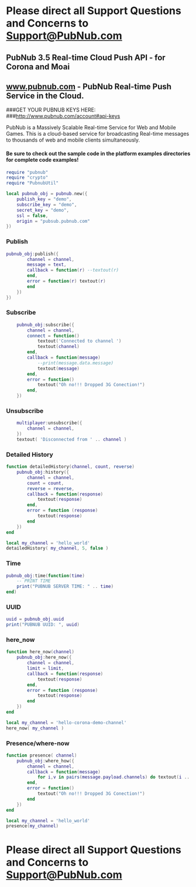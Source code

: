 # Please direct all Support Questions and Concerns to Support@PubNub.com

## PubNub 3.5 Real-time Cloud Push API - for Corona and Moai
## www.pubnub.com - PubNub Real-time Push Service in the Cloud. 

###GET YOUR PUBNUB KEYS HERE:
###http://www.pubnub.com/account#api-keys

PubNub is a Massively Scalable Real-time Service for Web and Mobile Games.
This is a cloud-based service for broadcasting Real-time messages
to thousands of web and mobile clients simultaneously.

#### Be sure to check out the sample code in the platform examples directories for complete code examples!

```lua
require "pubnub"
require "crypto"
require "PubnubUtil"

local pubnub_obj = pubnub.new({
    publish_key = "demo",
    subscribe_key = "demo",
    secret_key = "demo",
    ssl = false,
    origin = "pubsub.pubnub.com"
})

```

### Publish
```lua
pubnub_obj:publish({
        channel = channel,
        message = text,
        callback = function(r) --textout(r)
        end,
        error = function(r) textout(r)
        end
    })
})
```

### Subscribe
```lua
    pubnub_obj:subscribe({
        channel = channel,
        connect = function()
            textout('Connected to channel ')
            textout(channel)
        end,
        callback = function(message)
            --print(message.data.message)
            textout(message)
        end,
        error = function()
            textout("Oh no!!! Dropped 3G Conection!")
        end,
    })
```

### Unsubscribe
```lua
    multiplayer:unsubscribe({
        channel = channel,
    })
    textout( 'Disconnected from ' .. channel )
```

### Detailed History
```lua
function detailedHistory(channel, count, reverse)
    pubnub_obj:history({
        channel = channel,
        count = count,
        reverse = reverse,
        callback = function(response)
            textout(response)
        end,
        error = function (response)
            textout(response)
        end
    })
end

local my_channel = 'hello_world'
detailedHistory( my_channel, 5, false )
```

### Time
```lua
pubnub_obj:time(function(time)
    -- PRINT TIME
    print("PUBNUB SERVER TIME: " .. time)
end)
```

### UUID
```lua
uuid = pubnub_obj.uuid
print("PUBNUB UUID: ", uuid)
```

### here_now
```lua
function here_now(channel)
    pubnub_obj:here_now({
        channel = channel,
        limit = limit,
        callback = function(response)
            textout(response)
        end,
        error = function (response)
            textout(response)
        end
    })
end

local my_channel = 'hello-corona-demo-channel'
here_now( my_channel )
```

### Presence/where-now
```lua
function presence( channel)
    pubnub_obj:where_how({
        channel = channel,
        callback = function(message)
            for i,v in pairs(message.payload.channels) do textout(i .. " " .. v) end
        end,
        error = function()
            textout("Oh no!!! Dropped 3G Conection!")
        end
    })
end

local my_channel = 'hello_world'
presence(my_channel)

```

# Please direct all Support Questions and Concerns to Support@PubNub.com
